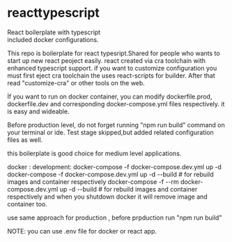 # reacttypescript
React boilerplate with typescript  
included docker configurations. 


This repo is boilerplate for react typesript.Shared for people who wants to start up new react peoject easily. 
react created via cra toolchain with enhanced typescript support. if you want to customize configuration you must first eject cra toolchain the uses react-scripts for builder. After that read "customize-cra" or other tools on the web. 

İf you want to run on docker container, you can modify dockerfile.prod, dockerfile.dev and corresponding docker-compose.yml files respectively. 
it is easy and wideable. 

Before production level, do not forget running "npm run build" command on your terminal or ide. 
Test stage skipped,but added related configuration files as well. 

this boilerplate is good choice for medium level applications. 

docker : 
development: 
docker-compose -f docker-compose.dev.yml up -d 
docker-compose -f docker-compose.dev.yml up -d --build # for rebuild images and container respectively 
docker-compose -f --rm docker-compose.dev.yml up -d --build # for rebuild images and container respectively and when you shutdown docker it will remove image and container too. 

use same approach for production , before prpduction run "npm run build" 

NOTE: you can use .env file for docker or react app.
